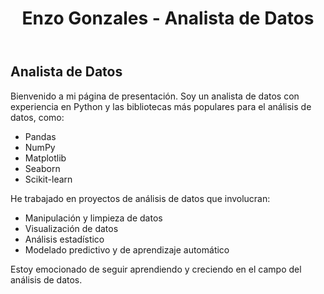 <!DOCTYPE html>
<html lang="es">
<head>
    <meta charset="UTF-8">
    <meta name="viewport" content="width=device-width, initial-scale=1.0">
    <title>Enzo Gonzales - Analista de Datos</title>
</head>
<body>

<header>
    <h1>Enzo Gonzales - Analista de Datos</h1>
</header>

<div>
    <h2>Analista de Datos</h2>
    <p>Bienvenido a mi página de presentación. Soy un analista de datos con experiencia en Python y las bibliotecas más populares para el análisis de datos, como:</p>
    <ul>
        <li>Pandas</li>
        <li>NumPy</li>
        <li>Matplotlib</li>
        <li>Seaborn</li>
        <li>Scikit-learn</li>
    </ul>
    <p>He trabajado en proyectos de análisis de datos que involucran:</p>
    <ul>
        <li>Manipulación y limpieza de datos</li>
        <li>Visualización de datos</li>
        <li>Análisis estadístico</li>
        <li>Modelado predictivo y de aprendizaje automático</li>
    </ul>
    <p>Estoy emocionado de seguir aprendiendo y creciendo en el campo del análisis de datos.</p>
</div>

</body>
</html>

